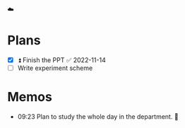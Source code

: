 ☁️

# Plans 

- [x] ⏫ Finish the PPT ✅ 2022-11-14
- [ ] Write experiment scheme

# Memos 

- 09:23 Plan to study the whole day in the department. 🙌